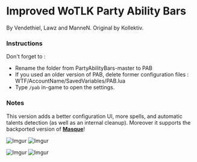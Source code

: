 Improved WoTLK Party Ability Bars
================================

By Vendethiel, Lawz and ManneN. Original by Kollektiv.

### Instructions

Don't forget to :
- Rename the folder from PartyAbilityBars-master to PAB
- If you used an older version of PAB, delete former configuration files : WTF/AccountName/SavedVariables/PAB.lua
- Type `/pab` in-game to open the settings.

### Notes

This version adds a better configuration UI, more spells, and automatic talents detection (as well as an internal cleanup). Moreover it supports the backported version of **[Masque][1]**!

![Imgur](https://i.imgur.com/WLFR3d3.jpg) ![Imgur](https://i.imgur.com/x6TA6LA.jpg)

![Imgur](https://i.imgur.com/bmAwt9Z.jpg) ![Imgur](https://i.imgur.com/s5LyxVt.jpg)

[1]: https://github.com/bkader/Masque-WoTLK
